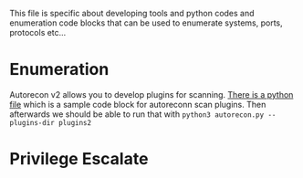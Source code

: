 This file is specific about developing tools and python codes and enumeration code blocks that can be used to enumerate systems, ports, protocols etc...

# Enumeration

Autorecon v2 allows you to develop plugins for scanning. [There is a python file](/ICS/scripts/autoreconv2_plugin.py) which is a sample code block for autoreconn scan plugins.
Then afterwards we should be able to run that with `python3 autorecon.py --plugins-dir plugins2`


# Privilege Escalate
